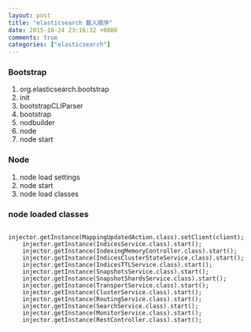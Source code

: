 ```yaml
---
layout: post
title: "elasticsearch 載入順序"
date: 2015-10-24 23:16:32 +0800
comments: true
categories: ["elasticsearch"]
---
```



<!-- more -->

### Bootstrap

1. org.elasticsearch.bootstrap
2. init
3. bootstrapCLIParser
4. bootstrap
5. nodbuilder
6. node
7. node start


### Node
1. node load settings
2. node start
3. node load classes


### node loaded classes

        injector.getInstance(MappingUpdatedAction.class).setClient(client);
        injector.getInstance(IndicesService.class).start();
        injector.getInstance(IndexingMemoryController.class).start();
        injector.getInstance(IndicesClusterStateService.class).start();
        injector.getInstance(IndicesTTLService.class).start();
        injector.getInstance(SnapshotsService.class).start();
        injector.getInstance(SnapshotShardsService.class).start();
        injector.getInstance(TransportService.class).start();
        injector.getInstance(ClusterService.class).start();
        injector.getInstance(RoutingService.class).start();
        injector.getInstance(SearchService.class).start();
        injector.getInstance(MonitorService.class).start();
        injector.getInstance(RestController.class).start();
